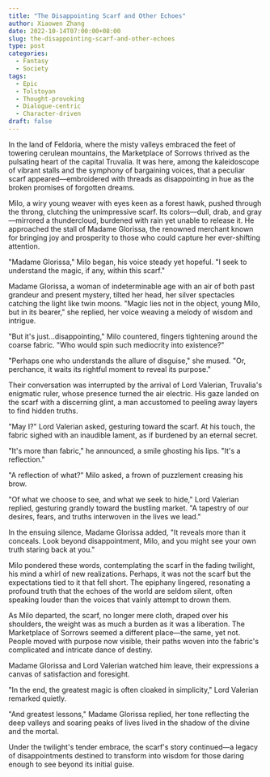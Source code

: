 ```yaml
---
title: "The Disappointing Scarf and Other Echoes"
author: Xiaowen Zhang
date: 2022-10-14T07:00:00+08:00
slug: the-disappointing-scarf-and-other-echoes
type: post
categories:
  - Fantasy
  - Society
tags:
  - Epic
  - Tolstoyan
  - Thought-provoking
  - Dialogue-centric
  - Character-driven
draft: false
---
```


In the land of Feldoria, where the misty valleys embraced the feet of towering cerulean mountains, the Marketplace of Sorrows thrived as the pulsating heart of the capital Truvalia. It was here, among the kaleidoscope of vibrant stalls and the symphony of bargaining voices, that a peculiar scarf appeared—embroidered with threads as disappointing in hue as the broken promises of forgotten dreams.

Milo, a wiry young weaver with eyes keen as a forest hawk, pushed through the throng, clutching the unimpressive scarf. Its colors—dull, drab, and gray—mirrored a thundercloud, burdened with rain yet unable to release it. He approached the stall of Madame Glorissa, the renowned merchant known for bringing joy and prosperity to those who could capture her ever-shifting attention.

"Madame Glorissa," Milo began, his voice steady yet hopeful. "I seek to understand the magic, if any, within this scarf."

Madame Glorissa, a woman of indeterminable age with an air of both past grandeur and present mystery, tilted her head, her silver spectacles catching the light like twin moons. "Magic lies not in the object, young Milo, but in its bearer," she replied, her voice weaving a melody of wisdom and intrigue.

"But it's just...disappointing," Milo countered, fingers tightening around the coarse fabric. "Who would spin such mediocrity into existence?"

"Perhaps one who understands the allure of disguise," she mused. "Or, perchance, it waits its rightful moment to reveal its purpose."

Their conversation was interrupted by the arrival of Lord Valerian, Truvalia's enigmatic ruler, whose presence turned the air electric. His gaze landed on the scarf with a discerning glint, a man accustomed to peeling away layers to find hidden truths.

"May I?" Lord Valerian asked, gesturing toward the scarf. At his touch, the fabric sighed with an inaudible lament, as if burdened by an eternal secret.

"It's more than fabric," he announced, a smile ghosting his lips. "It's a reflection."

"A reflection of what?" Milo asked, a frown of puzzlement creasing his brow.

"Of what we choose to see, and what we seek to hide," Lord Valerian replied, gesturing grandly toward the bustling market. "A tapestry of our desires, fears, and truths interwoven in the lives we lead."

In the ensuing silence, Madame Glorissa added, "It reveals more than it conceals. Look beyond disappointment, Milo, and you might see your own truth staring back at you."

Milo pondered these words, contemplating the scarf in the fading twilight, his mind a whirl of new realizations. Perhaps, it was not the scarf but the expectations tied to it that fell short. The epiphany lingered, resonating a profound truth that the echoes of the world are seldom silent, often speaking louder than the voices that vainly attempt to drown them.

As Milo departed, the scarf, no longer mere cloth, draped over his shoulders, the weight was as much a burden as it was a liberation. The Marketplace of Sorrows seemed a different place—the same, yet not. People moved with purpose now visible, their paths woven into the fabric's complicated and intricate dance of destiny.

Madame Glorissa and Lord Valerian watched him leave, their expressions a canvas of satisfaction and foresight.

"In the end, the greatest magic is often cloaked in simplicity," Lord Valerian remarked quietly.

"And greatest lessons," Madame Glorissa replied, her tone reflecting the deep valleys and soaring peaks of lives lived in the shadow of the divine and the mortal.

Under the twilight's tender embrace, the scarf's story continued—a legacy of disappointments destined to transform into wisdom for those daring enough to see beyond its initial guise.